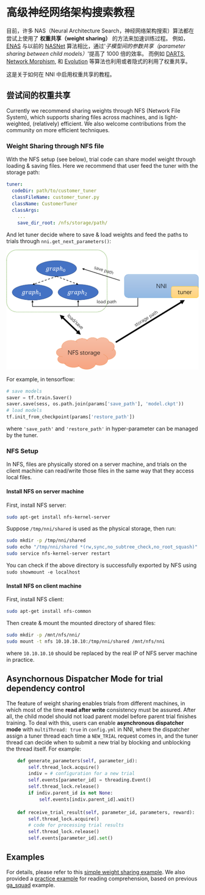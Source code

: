 # 高级神经网络架构搜索教程

目前，许多 NAS（Neural Architecture Search，神经网络架构搜索）算法都在尝试上使用了 **权重共享（weight sharing）** 的方法来加速训练过程。 例如，[ENAS](https://arxiv.org/abs/1802.03268) 与以前的 [NASNet](https://arxiv.org/abs/1707.07012) 算法相比，通过'*子模型间的参数共享（parameter sharing between child models）*'提高了 1000 倍的效率。 而例如 [DARTS](https://arxiv.org/abs/1806.09055), [Network Morphism](https://arxiv.org/abs/1806.10282), 和 [Evolution](https://arxiv.org/abs/1703.01041) 等算法也利用或者隐式的利用了权重共享。

这是关于如何在 NNI 中启用权重共享的教程。

## 尝试间的权重共享

Currently we recommend sharing weights through NFS (Network File System), which supports sharing files across machines, and is light-weighted, (relatively) efficient. We also welcome contributions from the community on more efficient techniques.

### Weight Sharing through NFS file

With the NFS setup (see below), trial code can share model weight through loading & saving files. Here we recommend that user feed the tuner with the storage path:

```yaml
tuner:
  codeDir: path/to/customer_tuner
  classFileName: customer_tuner.py 
  className: CustomerTuner
  classArgs:
    ...
    save_dir_root: /nfs/storage/path/
```

And let tuner decide where to save & load weights and feed the paths to trials through `nni.get_next_parameters()`:

![weight_sharing_design](./img/weight_sharing.png)

For example, in tensorflow:

```python
# save models
saver = tf.train.Saver()
saver.save(sess, os.path.join(params['save_path'], 'model.ckpt'))
# load models
tf.init_from_checkpoint(params['restore_path'])
```

where `'save_path'` and `'restore_path'` in hyper-parameter can be managed by the tuner.

### NFS Setup

In NFS, files are physically stored on a server machine, and trials on the client machine can read/write those files in the same way that they access local files.

#### Install NFS on server machine

First, install NFS server:

```bash
sudo apt-get install nfs-kernel-server
```

Suppose `/tmp/nni/shared` is used as the physical storage, then run:

```bash
sudo mkdir -p /tmp/nni/shared
sudo echo "/tmp/nni/shared *(rw,sync,no_subtree_check,no_root_squash)" >> /etc/exports
sudo service nfs-kernel-server restart
```

You can check if the above directory is successfully exported by NFS using `sudo showmount -e localhost`

#### Install NFS on client machine

First, install NFS client:

```bash
sudo apt-get install nfs-common
```

Then create & mount the mounted directory of shared files:

```bash
sudo mkdir -p /mnt/nfs/nni/
sudo mount -t nfs 10.10.10.10:/tmp/nni/shared /mnt/nfs/nni
```

where `10.10.10.10` should be replaced by the real IP of NFS server machine in practice.

## Asynchornous Dispatcher Mode for trial dependency control

The feature of weight sharing enables trials from different machines, in which most of the time **read after write** consistency must be assured. After all, the child model should not load parent model before parent trial finishes training. To deal with this, users can enable **asynchronous dispatcher mode** with `multiThread: true` in `config.yml` in NNI, where the dispatcher assign a tuner thread each time a `NEW_TRIAL` request comes in, and the tuner thread can decide when to submit a new trial by blocking and unblocking the thread itself. For example:

```python
    def generate_parameters(self, parameter_id):
        self.thread_lock.acquire()
        indiv = # configuration for a new trial
        self.events[parameter_id] = threading.Event()
        self.thread_lock.release()
        if indiv.parent_id is not None:
            self.events[indiv.parent_id].wait()

    def receive_trial_result(self, parameter_id, parameters, reward):
        self.thread_lock.acquire()
        # code for processing trial results
        self.thread_lock.release()
        self.events[parameter_id].set()
```

## Examples

For details, please refer to this [simple weight sharing example](../test/async_sharing_test). We also provided a [practice example](../examples/trials/weight_sharing/ga_squad) for reading comprehension, based on previous [ga_squad](../examples/trials/ga_squad) example.